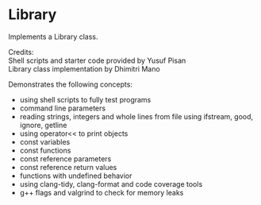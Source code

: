 # Library

Implements a Library class.

Credits:<br>
Shell scripts and starter code provided by Yusuf Pisan<br>
Library class implementation by Dhimitri Mano

Demonstrates the following concepts:

- using shell scripts to fully test programs
- command line parameters
- reading strings, integers and whole lines from file using ifstream, good, ignore, getline
- using operator<< to print objects
- const variables
- const functions
- const reference parameters
- const reference return values
- functions with undefined behavior
- using clang-tidy, clang-format and code coverage tools
- g++ flags and valgrind to check for memory leaks


